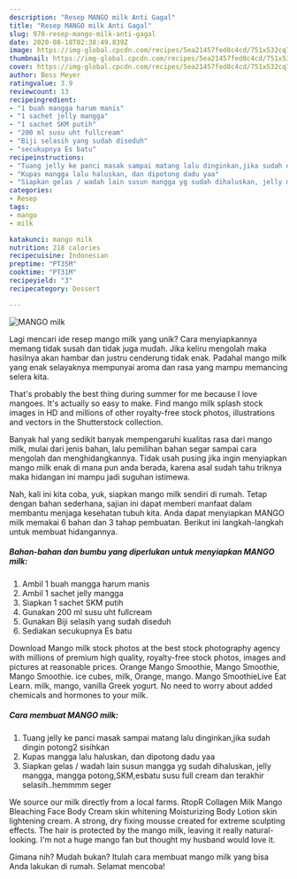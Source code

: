 ```yaml
---
description: "Resep MANGO milk Anti Gagal"
title: "Resep MANGO milk Anti Gagal"
slug: 970-resep-mango-milk-anti-gagal
date: 2020-08-18T02:38:49.839Z
image: https://img-global.cpcdn.com/recipes/5ea21457fed8c4cd/751x532cq70/mango-milk-foto-resep-utama.jpg
thumbnail: https://img-global.cpcdn.com/recipes/5ea21457fed8c4cd/751x532cq70/mango-milk-foto-resep-utama.jpg
cover: https://img-global.cpcdn.com/recipes/5ea21457fed8c4cd/751x532cq70/mango-milk-foto-resep-utama.jpg
author: Bess Meyer
ratingvalue: 3.9
reviewcount: 13
recipeingredient:
- "1 buah mangga harum manis"
- "1 sachet jelly mangga"
- "1 sachet SKM putih"
- "200 ml susu uht fullcream"
- "Biji selasih yang sudah diseduh"
- "secukupnya Es batu"
recipeinstructions:
- "Tuang jelly ke panci masak sampai matang lalu dinginkan,jika sudah dingin potong2 sisihkan"
- "Kupas mangga lalu haluskan, dan dipotong dadu yaa"
- "Siapkan gelas / wadah lain susun mangga yg sudah dihaluskan, jelly mangga, mangga potong,SKM,esbatu susu full cream dan terakhir selasih..hemmmm seger"
categories:
- Resep
tags:
- mango
- milk

katakunci: mango milk 
nutrition: 218 calories
recipecuisine: Indonesian
preptime: "PT35M"
cooktime: "PT31M"
recipeyield: "3"
recipecategory: Dessert

---
```



![MANGO milk](https://img-global.cpcdn.com/recipes/5ea21457fed8c4cd/751x532cq70/mango-milk-foto-resep-utama.jpg)

Lagi mencari ide resep mango milk yang unik? Cara menyiapkannya memang tidak susah dan tidak juga mudah. Jika keliru mengolah maka hasilnya akan hambar dan justru cenderung tidak enak. Padahal mango milk yang enak selayaknya mempunyai aroma dan rasa yang mampu memancing selera kita.

That&#39;s probably the best thing during summer for me because I love mangoes. It&#39;s actually so easy to make. Find mango milk splash stock images in HD and millions of other royalty-free stock photos, illustrations and vectors in the Shutterstock collection.

Banyak hal yang sedikit banyak mempengaruhi kualitas rasa dari mango milk, mulai dari jenis bahan, lalu pemilihan bahan segar sampai cara mengolah dan menghidangkannya. Tidak usah pusing jika ingin menyiapkan mango milk enak di mana pun anda berada, karena asal sudah tahu triknya maka hidangan ini mampu jadi suguhan istimewa.


Nah, kali ini kita coba, yuk, siapkan mango milk sendiri di rumah. Tetap dengan bahan sederhana, sajian ini dapat memberi manfaat dalam membantu menjaga kesehatan tubuh kita. Anda dapat menyiapkan MANGO milk memakai 6 bahan dan 3 tahap pembuatan. Berikut ini langkah-langkah untuk membuat hidangannya.

<!--inarticleads1-->

##### Bahan-bahan dan bumbu yang diperlukan untuk menyiapkan MANGO milk:

1. Ambil 1 buah mangga harum manis
1. Ambil 1 sachet jelly mangga
1. Siapkan 1 sachet SKM putih
1. Gunakan 200 ml susu uht fullcream
1. Gunakan Biji selasih yang sudah diseduh
1. Sediakan secukupnya Es batu


Download Mango milk stock photos at the best stock photography agency with millions of premium high quality, royalty-free stock photos, images and pictures at reasonable prices. Orange Mango Smoothie, Mango Smoothie, Mango Smoothie. ice cubes, milk, Orange, mango. Mango SmoothieLive Eat Learn. milk, mango, vanilla Greek yogurt. No need to worry about added chemicals and hormones to your milk. 

<!--inarticleads2-->

##### Cara membuat MANGO milk:

1. Tuang jelly ke panci masak sampai matang lalu dinginkan,jika sudah dingin potong2 sisihkan
1. Kupas mangga lalu haluskan, dan dipotong dadu yaa
1. Siapkan gelas / wadah lain susun mangga yg sudah dihaluskan, jelly mangga, mangga potong,SKM,esbatu susu full cream dan terakhir selasih..hemmmm seger


We source our milk directly from a local farms. RtopR Collagen Milk Mango Bleaching Face Body Cream skin whitening Moisturizing Body Lotion skin lightening cream. A strong, dry fixing mousse created for extreme sculpting effects. The hair is protected by the mango milk, leaving it really natural-looking. I&#39;m not a huge mango fan but thought my husband would love it. 

Gimana nih? Mudah bukan? Itulah cara membuat mango milk yang bisa Anda lakukan di rumah. Selamat mencoba!
